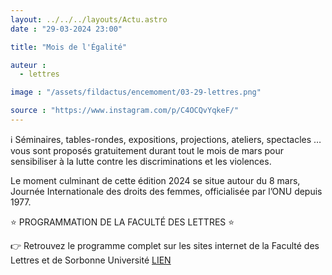 ```yaml
---
layout: ../../../layouts/Actu.astro
date : "29-03-2024 23:00"

title: "Mois de l'Égalité"

auteur :
  - lettres

image : "/assets/fildactus/encemoment/03-29-lettres.png"

source : "https://www.instagram.com/p/C4OCQvYqkeF/"
---
```


ℹ️ Séminaires, tables-rondes, expositions, projections, ateliers, spectacles … vous sont proposés gratuitement durant tout le mois de mars pour sensibiliser à la lutte contre les discriminations et les violences.

Le moment culminant de cette édition 2024 se situe autour du 8 mars, Journée Internationale des droits des femmes, officialisée par l’ONU depuis 1977.

⭐ PROGRAMMATION DE LA FACULTÉ DES LETTRES ⭐

👉 Retrouvez le programme complet sur les sites internet de la Faculté des Lettres et de Sorbonne Université [LIEN](https://lettres.sorbonne-universite.fr/actualites/mois-egalite-2024)